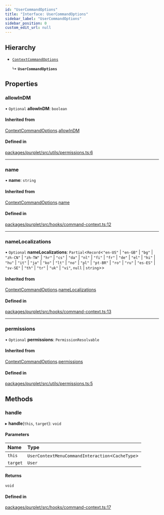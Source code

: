 ```yaml
---
id: "UserCommandOptions"
title: "Interface: UserCommandOptions"
sidebar_label: "UserCommandOptions"
sidebar_position: 0
custom_edit_url: null
---
```


## Hierarchy

- [`ContextCommandOptions`](ContextCommandOptions.md)

  ↳ **`UserCommandOptions`**

## Properties

### allowInDM

• `Optional` **allowInDM**: `boolean`

#### Inherited from

[ContextCommandOptions](ContextCommandOptions.md).[allowInDM](ContextCommandOptions.md#allowindm)

#### Defined in

[packages/purplet/src/utils/permissions.ts:6](https://github.com/CRBT-Team/Purplet/blob/b72b1ee/packages/purplet/src/utils/permissions.ts#L6)

___

### name

• **name**: `string`

#### Inherited from

[ContextCommandOptions](ContextCommandOptions.md).[name](ContextCommandOptions.md#name)

#### Defined in

[packages/purplet/src/hooks/command-context.ts:12](https://github.com/CRBT-Team/Purplet/blob/b72b1ee/packages/purplet/src/hooks/command-context.ts#L12)

___

### nameLocalizations

• `Optional` **nameLocalizations**: `Partial`<`Record`<``"en-US"`` \| ``"en-GB"`` \| ``"bg"`` \| ``"zh-CN"`` \| ``"zh-TW"`` \| ``"hr"`` \| ``"cs"`` \| ``"da"`` \| ``"nl"`` \| ``"fi"`` \| ``"fr"`` \| ``"de"`` \| ``"el"`` \| ``"hi"`` \| ``"hu"`` \| ``"it"`` \| ``"ja"`` \| ``"ko"`` \| ``"lt"`` \| ``"no"`` \| ``"pl"`` \| ``"pt-BR"`` \| ``"ro"`` \| ``"ru"`` \| ``"es-ES"`` \| ``"sv-SE"`` \| ``"th"`` \| ``"tr"`` \| ``"uk"`` \| ``"vi"``, ``null`` \| `string`\>\>

#### Inherited from

[ContextCommandOptions](ContextCommandOptions.md).[nameLocalizations](ContextCommandOptions.md#namelocalizations)

#### Defined in

[packages/purplet/src/hooks/command-context.ts:13](https://github.com/CRBT-Team/Purplet/blob/b72b1ee/packages/purplet/src/hooks/command-context.ts#L13)

___

### permissions

• `Optional` **permissions**: `PermissionResolvable`

#### Inherited from

[ContextCommandOptions](ContextCommandOptions.md).[permissions](ContextCommandOptions.md#permissions)

#### Defined in

[packages/purplet/src/utils/permissions.ts:5](https://github.com/CRBT-Team/Purplet/blob/b72b1ee/packages/purplet/src/utils/permissions.ts#L5)

## Methods

### handle

▸ **handle**(`this`, `target`): `void`

#### Parameters

| Name | Type |
| :------ | :------ |
| `this` | `UserContextMenuCommandInteraction`<`CacheType`\> |
| `target` | `User` |

#### Returns

`void`

#### Defined in

[packages/purplet/src/hooks/command-context.ts:17](https://github.com/CRBT-Team/Purplet/blob/b72b1ee/packages/purplet/src/hooks/command-context.ts#L17)
